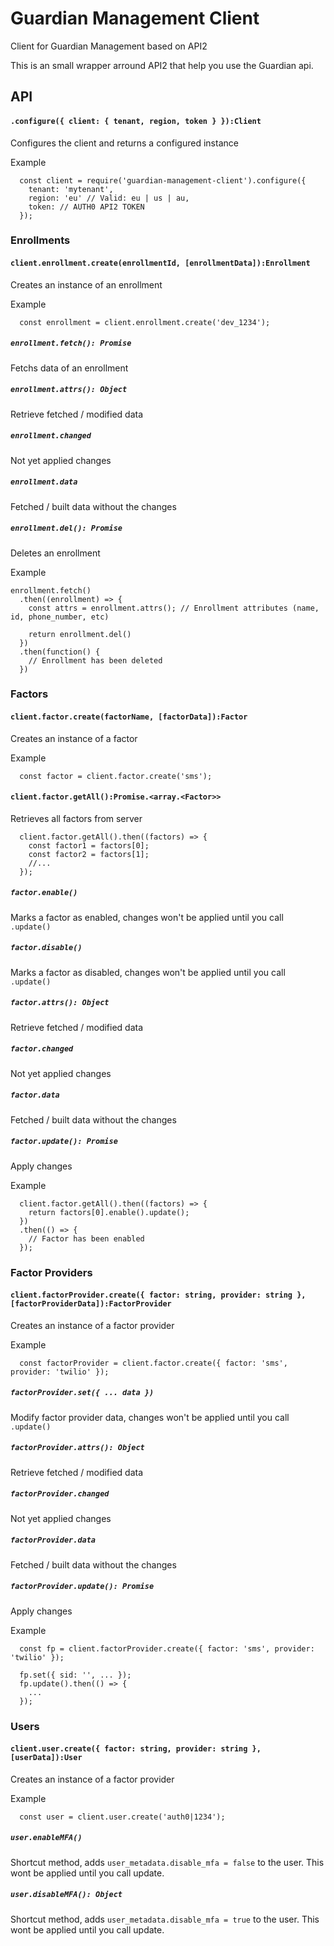 # Guardian Management Client
Client for Guardian Management based on API2

This is an small wrapper arround API2 that help you use the Guardian api.

## API
#### `.configure({ client: { tenant, region, token } }):Client`
Configures the client and returns a configured instance

Example
```
  const client = require('guardian-management-client').configure({
    tenant: 'mytenant',
    region: 'eu' // Valid: eu | us | au,
    token: // AUTH0 API2 TOKEN
  });
```

### Enrollments
#### `client.enrollment.create(enrollmentId, [enrollmentData]):Enrollment`
Creates an instance of an enrollment

Example
```
  const enrollment = client.enrollment.create('dev_1234');
```

##### `enrollment.fetch(): Promise`
Fetchs data of an enrollment

##### `enrollment.attrs(): Object`
Retrieve fetched / modified data

##### `enrollment.changed`
Not yet applied changes

##### `enrollment.data`
Fetched / built data without the changes

##### `enrollment.del(): Promise`
Deletes an enrollment

Example
```
enrollment.fetch()
  .then((enrollment) => {
    const attrs = enrollment.attrs(); // Enrollment attributes (name, id, phone_number, etc)

    return enrollment.del()
  })
  .then(function() {
    // Enrollment has been deleted
  })
```

### Factors
#### `client.factor.create(factorName, [factorData]):Factor`
Creates an instance of a factor

Example
```
  const factor = client.factor.create('sms');
```

#### `client.factor.getAll():Promise.<array.<Factor>>`
Retrieves all factors from server

```
  client.factor.getAll().then((factors) => {
    const factor1 = factors[0];
    const factor2 = factors[1];
    //...
  });
```

##### `factor.enable()`
Marks a factor as enabled, changes won't be applied until you call `.update()`

##### `factor.disable()`
Marks a factor as disabled, changes won't be applied until you call `.update()`

##### `factor.attrs(): Object`
Retrieve fetched / modified data

##### `factor.changed`
Not yet applied changes

##### `factor.data`
Fetched / built data without the changes

##### `factor.update(): Promise`
Apply changes

Example
```
  client.factor.getAll().then((factors) => {
    return factors[0].enable().update();
  })
  .then(() => {
    // Factor has been enabled
  });
```

### Factor Providers
#### `client.factorProvider.create({ factor: string, provider: string }, [factorProviderData]):FactorProvider`
Creates an instance of a factor provider

Example
```
  const factorProvider = client.factor.create({ factor: 'sms', provider: 'twilio' });
```

##### `factorProvider.set({ ... data })`
Modify factor provider data, changes won't be applied until you call `.update()`

##### `factorProvider.attrs(): Object`
Retrieve fetched / modified data

##### `factorProvider.changed`
Not yet applied changes

##### `factorProvider.data`
Fetched / built data without the changes

##### `factorProvider.update(): Promise`
Apply changes

Example
```
  const fp = client.factorProvider.create({ factor: 'sms', provider: 'twilio' });

  fp.set({ sid: '', ... });
  fp.update().then(() => {
    ...
  });
```

### Users
#### `client.user.create({ factor: string, provider: string }, [userData]):User`
Creates an instance of a factor provider

Example
```
  const user = client.user.create('auth0|1234');
```

##### `user.enableMFA()`
Shortcut method, adds `user_metadata.disable_mfa = false` to the user. This wont be applied until you call update.

##### `user.disableMFA(): Object`
Shortcut method, adds `user_metadata.disable_mfa = true` to the user. This wont be applied until you call update.
